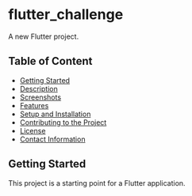 # flutter_challenge

A new Flutter project.

## Table of Content
- [Getting Started](#getting-started)
- [Description](#description)
- [Screenshots](#screenshots)
- [Features](#features)
- [Setup and Installation](#setup-and-installation)
- [Contributing to the Project](#contributing-to-the-project)
- [License](#license)
- [Contact Information](#contact-information)


## Getting Started

This project is a starting point for a Flutter application.
